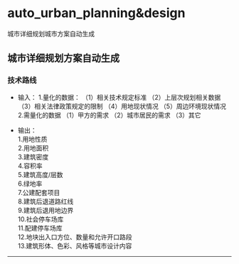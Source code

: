 # auto_urban_planning&design
城市详细规划城市方案自动生成
## 城市详细规划方案自动生成
### 技术路线
* 输入：
1.量化的数据：
  （1）相关技术规定标准
  （2）上层次规划相关数据
  （3）相关法律政策规定的限制
  （4）用地现状情况
  （5）周边环境现状情况
2.需量化的数据
  （1）甲方的需求
  （2）城市居民的需求
  （3）其它

* 输出：  
  1.用地性质  
  2.用地面积  
  3.建筑密度  
  4.容积率  
  5.建筑高度/层数  
  6.绿地率  
  7.公建配套项目  
  8.建筑后退道路红线  
  9.建筑后退用地边界  
  10.社会停车场库  
  11.配建停车场库  
  12.地块出入口方位、数量和允许开口路段  
  13.建筑形体、色彩、风格等城市设计内容  
---

